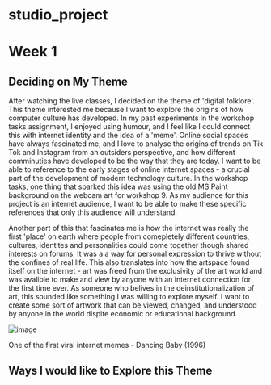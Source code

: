 # studio_project

# Week 1

## Deciding on My Theme
After watching the live classes, I decided on the theme of 'digital folklore'. This theme interested me because I want to explore the origins of how computer culture has developed. In my past experiments in the workshop tasks assignment, I enjoyed using humour, and I feel like I could connect this with internet identity and the idea of a 'meme'. Online social spaces have always fascinated me, and I love to analyse the origins of trends on Tik Tok and Instagram from an outsiders perspective, and how different comminuties have developed to be the way that they are today. I want to be able to reference to the early stages of online internet spaces - a crucial part of the development of modern technology culture. In the workshop tasks, one thing that sparked this idea was using the old MS Paint background on the webcam art for workshop 9. As my audience for this project is an internet audience, I want to be able to make these specific references that only this audience will understand.

Another part of this that fascinates me is how the internet was really the first 'place' on earth where people from comepletely different countries, cultures, identites and personalities could come together though shared interests on forums. It was a a way for personal expression to thrive without the confines of real life. This also translates into how the artspace found itself on the internet - art was freed from the exclusivity of the art world and was avalible to make and view by anyone with an internet connection for the first time ever. As someone who belives in the deinstitutionalization of art, this sounded like something I was willing to explore myself. I want to create some sort of artwork that can be viewed, changed, and understood by anyone in the world dispite economic or educational background.


![image](https://github.com/user-attachments/assets/f44f1192-4907-4404-9157-b9910b63b879)

One of the first viral internet memes - Dancing Baby (1996)

## Ways I would like to Explore this Theme
